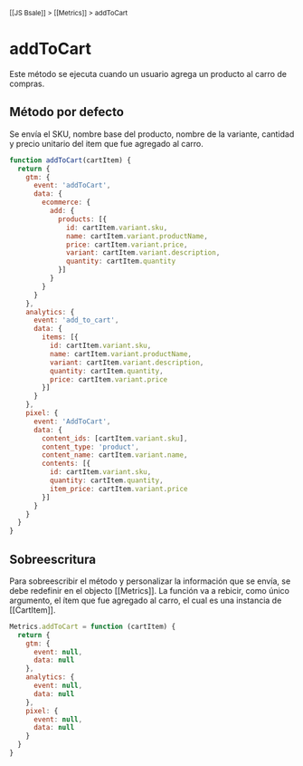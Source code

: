 <sup>[[JS Bsale]] > [[Metrics]] > addToCart</sup>

# addToCart
Este método se ejecuta cuando un usuario agrega un producto al carro de compras.

## Método por defecto
Se envía el SKU, nombre base del producto, nombre de la variante, cantidad y precio unitario del item que fue agregado al carro.
```js
function addToCart(cartItem) {
  return {
    gtm: {
      event: 'addToCart',
      data: {
        ecommerce: {
          add: {
            products: [{
              id: cartItem.variant.sku,
              name: cartItem.variant.productName,
              price: cartItem.variant.price,
              variant: cartItem.variant.description,
              quantity: cartItem.quantity
            }]
          }
        }
      }
    },
    analytics: {
      event: 'add_to_cart',
      data: {
        items: [{
          id: cartItem.variant.sku,
          name: cartItem.variant.productName,
          variant: cartItem.variant.description,
          quantity: cartItem.quantity,
          price: cartItem.variant.price
        }]
      }
    },
    pixel: {
      event: 'AddToCart',
      data: {
        content_ids: [cartItem.variant.sku],
        content_type: 'product',
        content_name: cartItem.variant.name,
        contents: [{
          id: cartItem.variant.sku,
          quantity: cartItem.quantity,
          item_price: cartItem.variant.price
        }]
      }
    }
  }
}
```

## Sobreescritura
Para sobreescribir el método y personalizar la información que se envía, se debe redefinir en el objecto [[Metrics]]. La función va a rebicir, como único argumento, el ítem que fue agregado al carro, el cual es una instancia de [[CartItem]].
```js
Metrics.addToCart = function (cartItem) {
  return {
    gtm: {
      event: null,
      data: null
    },
    analytics: {
      event: null,
      data: null
    },
    pixel: {
      event: null,
      data: null
    }
  }
}
```
